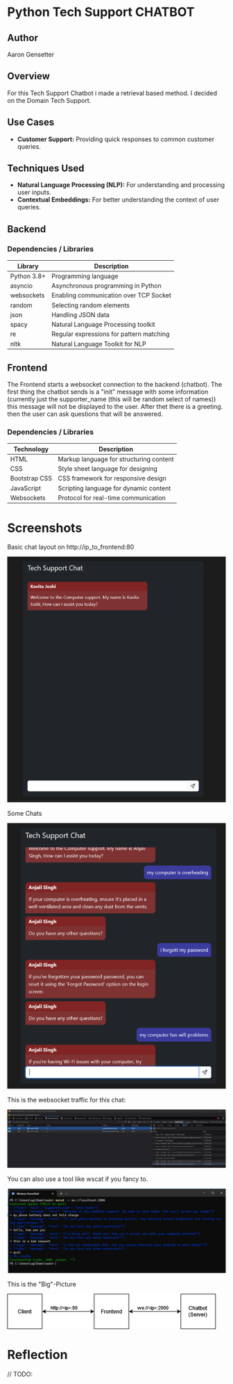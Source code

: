 # Python Tech Support CHATBOT

## Author
Aaron Gensetter

## Overview
For this Tech Support Chatbot i made a retrieval based method. I decided on the Domain Tech Support.

## Use Cases
- **Customer Support:** Providing quick responses to common customer queries.

## Techniques Used
- **Natural Language Processing (NLP):** For understanding and processing user inputs.
- **Contextual Embeddings:** For better understanding the context of user queries.

## Backend
### Dependencies / Libraries
| Library    | Description                              |
|------------|------------------------------------------|
| Python 3.8+| Programming language                     |
| asyncio    | Asynchronous programming in Python       |
| websockets | Enabling communication over TCP Socket   |
| random     | Selecting random elements                |
| json       | Handling JSON data          |
| spacy      | Natural Language Processing toolkit      |
| re         | Regular expressions for pattern matching |
| nltk       | Natural Language Toolkit for NLP         |


## Frontend

The Frontend starts a websocket connection to the backend (chatbot).
The first thing the chatbot sends is a "init" message with some information (currently just the supporter_name (this will be random select of names)) this message will not be displayed to the user. After thet there is a greeting. then the user can ask questions that will be answered.

### Dependencies / Libraries
| Technology   | Description                             |
|--------------|-----------------------------------------|
| HTML         | Markup language for structuring content |
| CSS          | Style sheet language for designing      |
| Bootstrap CSS| CSS framework for responsive design     |
| JavaScript   | Scripting language for dynamic content  |
| Websockets   | Protocol for real-time communication    |

# Screenshots
Basic chat layout on http://ip_to_frontend:80

![alt text](_docs/.img/1.png)

Some Chats

![alt text](_docs/.img/2.png)

This is the websocket traffic for this chat:

![alt text](_docs/.img/3.png)

You can also use a tool like wscat if you fancy to.

![alt text](_docs/.img/4.png)

This is the "Big"-Picture

![alt text](_docs/.img/5.png)

# Reflection
// TODO: